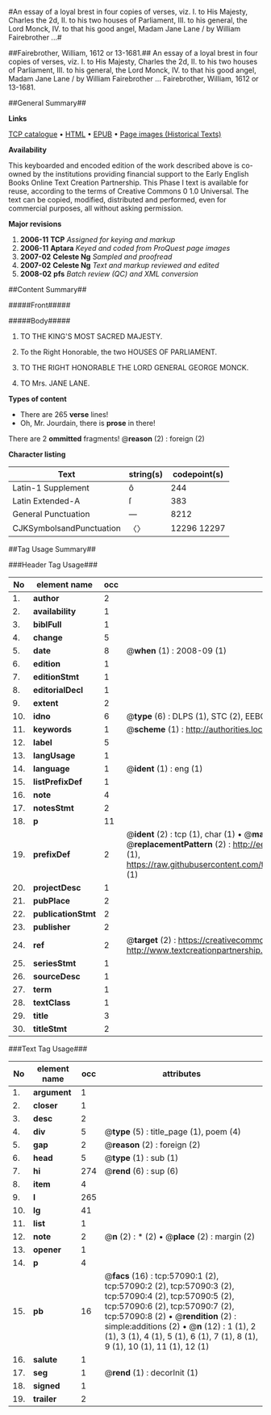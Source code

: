 #An essay of a loyal brest in four copies of verses, viz. I. to His Majesty, Charles the 2d, II. to his two houses of Parliament, III. to his general, the Lord Monck, IV. to that his good angel, Madam Jane Lane / by William Fairebrother ...#

##Fairebrother, William, 1612 or 13-1681.##
An essay of a loyal brest in four copies of verses, viz. I. to His Majesty, Charles the 2d, II. to his two houses of Parliament, III. to his general, the Lord Monck, IV. to that his good angel, Madam Jane Lane / by William Fairebrother ...
Fairebrother, William, 1612 or 13-1681.

##General Summary##

**Links**

[TCP catalogue](http://www.ota.ox.ac.uk/tcp/)  • 
[HTML](http://tei.it.ox.ac.uk/tcp/Texts-HTML/free/A39/A39614.html)  • 
[EPUB](http://tei.it.ox.ac.uk/tcp/Texts-EPUB/free/A39/A39614.epub) • 
[Page images (Historical Texts)](https://data.historicaltexts.jisc.ac.uk/view?pubId=eebo-12251363e&pageId=eebo-12251363e-57090-1)

**Availability**

This keyboarded and encoded edition of the
	       work described above is co-owned by the institutions
	       providing financial support to the Early English Books
	       Online Text Creation Partnership. This Phase I text is
	       available for reuse, according to the terms of Creative
	       Commons 0 1.0 Universal. The text can be copied,
	       modified, distributed and performed, even for
	       commercial purposes, all without asking permission.

**Major revisions**

1. __2006-11__ __TCP__ *Assigned for keying and markup*
1. __2006-11__ __Aptara__ *Keyed and coded from ProQuest page images*
1. __2007-02__ __Celeste Ng__ *Sampled and proofread*
1. __2007-02__ __Celeste Ng__ *Text and markup reviewed and edited*
1. __2008-02__ __pfs__ *Batch review (QC) and XML conversion*

##Content Summary##

#####Front#####

#####Body#####

1. TO THE
KING'S
MOST SACRED
MAJESTY.

1. To the Right Honorable, the two
HOUSES OF PARLIAMENT.

1. TO THE
RIGHT HONORABLE
THE
LORD GENERAL
GEORGE MONCK.

1. TO
Mrs. JANE LANE.

**Types of content**

  * There are 265 **verse** lines!
  * Oh, Mr. Jourdain, there is **prose** in there!

There are 2 **ommitted** fragments! 
 @__reason__ (2) : foreign (2)

**Character listing**


|Text|string(s)|codepoint(s)|
|---|---|---|
|Latin-1 Supplement|ô|244|
|Latin Extended-A|ſ|383|
|General Punctuation|—|8212|
|CJKSymbolsandPunctuation|〈〉|12296 12297|

##Tag Usage Summary##

###Header Tag Usage###

|No|element name|occ|attributes|
|---|---|---|---|
|1.|__author__|2||
|2.|__availability__|1||
|3.|__biblFull__|1||
|4.|__change__|5||
|5.|__date__|8| @__when__ (1) : 2008-09 (1)|
|6.|__edition__|1||
|7.|__editionStmt__|1||
|8.|__editorialDecl__|1||
|9.|__extent__|2||
|10.|__idno__|6| @__type__ (6) : DLPS (1), STC (2), EEBO-CITATION (1), OCLC (1), VID (1)|
|11.|__keywords__|1| @__scheme__ (1) : http://authorities.loc.gov/ (1)|
|12.|__label__|5||
|13.|__langUsage__|1||
|14.|__language__|1| @__ident__ (1) : eng (1)|
|15.|__listPrefixDef__|1||
|16.|__note__|4||
|17.|__notesStmt__|2||
|18.|__p__|11||
|19.|__prefixDef__|2| @__ident__ (2) : tcp (1), char (1)  •  @__matchPattern__ (2) : ([0-9\-]+):([0-9IVX]+) (1), (.+) (1)  •  @__replacementPattern__ (2) : http://eebo.chadwyck.com/downloadtiff?vid=$1&page=$2 (1), https://raw.githubusercontent.com/textcreationpartnership/Texts/master/tcpchars.xml#$1 (1)|
|20.|__projectDesc__|1||
|21.|__pubPlace__|2||
|22.|__publicationStmt__|2||
|23.|__publisher__|2||
|24.|__ref__|2| @__target__ (2) : https://creativecommons.org/publicdomain/zero/1.0/ (1), http://www.textcreationpartnership.org/docs/. (1)|
|25.|__seriesStmt__|1||
|26.|__sourceDesc__|1||
|27.|__term__|1||
|28.|__textClass__|1||
|29.|__title__|3||
|30.|__titleStmt__|2||


###Text Tag Usage###

|No|element name|occ|attributes|
|---|---|---|---|
|1.|__argument__|1||
|2.|__closer__|1||
|3.|__desc__|2||
|4.|__div__|5| @__type__ (5) : title_page (1), poem (4)|
|5.|__gap__|2| @__reason__ (2) : foreign (2)|
|6.|__head__|5| @__type__ (1) : sub (1)|
|7.|__hi__|274| @__rend__ (6) : sup (6)|
|8.|__item__|4||
|9.|__l__|265||
|10.|__lg__|41||
|11.|__list__|1||
|12.|__note__|2| @__n__ (2) : * (2)  •  @__place__ (2) : margin (2)|
|13.|__opener__|1||
|14.|__p__|4||
|15.|__pb__|16| @__facs__ (16) : tcp:57090:1 (2), tcp:57090:2 (2), tcp:57090:3 (2), tcp:57090:4 (2), tcp:57090:5 (2), tcp:57090:6 (2), tcp:57090:7 (2), tcp:57090:8 (2)  •  @__rendition__ (2) : simple:additions (2)  •  @__n__ (12) : 1 (1), 2 (1), 3 (1), 4 (1), 5 (1), 6 (1), 7 (1), 8 (1), 9 (1), 10 (1), 11 (1), 12 (1)|
|16.|__salute__|1||
|17.|__seg__|1| @__rend__ (1) : decorInit (1)|
|18.|__signed__|1||
|19.|__trailer__|2||
